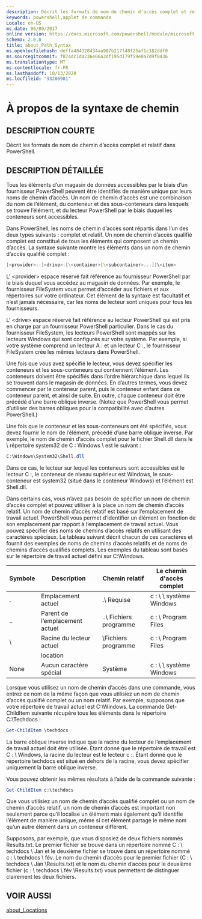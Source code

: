 ```yaml
---
description: Décrit les formats de nom de chemin d’accès complet et relatif dans PowerShell.
keywords: powershell,applet de commande
Locale: en-US
ms.date: 06/09/2017
online version: https://docs.microsoft.com/powershell/module/microsoft.powershell.core/about/about_path_syntax?view=powershell-6&WT.mc_id=ps-gethelp
schema: 2.0.0
title: about_Path_Syntax
ms.openlocfilehash: deffa484328434aa987b217f48f25af1c182ddf0
ms.sourcegitcommit: f874dc1d4236e06a3df195d179f59e0a7d9f8436
ms.translationtype: MT
ms.contentlocale: fr-FR
ms.lasthandoff: 10/13/2020
ms.locfileid: "93206981"
---
```

# <a name="about-path-syntax"></a>À propos de la syntaxe de chemin

## <a name="short-description"></a>DESCRIPTION COURTE
Décrit les formats de nom de chemin d’accès complet et relatif dans PowerShell.

## <a name="long-description"></a>DESCRIPTION DÉTAILLÉE

Tous les éléments d’un magasin de données accessibles par le biais d’un fournisseur PowerShell peuvent être identifiés de manière unique par leurs noms de chemin d’accès. Un nom de chemin d’accès est une combinaison du nom de l’élément, du conteneur et des sous-conteneurs dans lesquels se trouve l’élément, et du lecteur PowerShell par le biais duquel les conteneurs sont accessibles.

Dans PowerShell, les noms de chemin d’accès sont répartis dans l’un des deux types suivants : complet et relatif. Un nom de chemin d’accès qualifié complet est constitué de tous les éléments qui composent un chemin d’accès. La syntaxe suivante montre les éléments dans un nom de chemin d’accès qualifié complet :

```powershell
[<provider>::]<drive>:[\<container>[\<subcontainer>...]]\<item>
```

L' \<provider\> espace réservé fait référence au fournisseur PowerShell par le biais duquel vous accédez au magasin de données. Par exemple, le fournisseur FileSystem vous permet d’accéder aux fichiers et aux répertoires sur votre ordinateur. Cet élément de la syntaxe est facultatif et n’est jamais nécessaire, car les noms de lecteur sont uniques pour tous les fournisseurs.

L' \<drive\> espace réservé fait référence au lecteur PowerShell qui est pris en charge par un fournisseur PowerShell particulier. Dans le cas du fournisseur FileSystem, les lecteurs PowerShell sont mappés sur les lecteurs Windows qui sont configurés sur votre système. Par exemple, si votre système comprend un lecteur A : et un lecteur C :, le fournisseur FileSystem crée les mêmes lecteurs dans PowerShell.

Une fois que vous avez spécifié le lecteur, vous devez spécifier les conteneurs et les sous-conteneurs qui contiennent l’élément. Les conteneurs doivent être spécifiés dans l’ordre hiérarchique dans lequel ils se trouvent dans le magasin de données. En d’autres termes, vous devez commencer par le conteneur parent, puis le conteneur enfant dans ce conteneur parent, et ainsi de suite. En outre, chaque conteneur doit être précédé d’une barre oblique inverse. (Notez que PowerShell vous permet d’utiliser des barres obliques pour la compatibilité avec d’autres PowerShell.)

Une fois que le conteneur et les sous-conteneurs ont été spécifiés, vous devez fournir le nom de l’élément, précédé d’une barre oblique inverse. Par exemple, le nom de chemin d’accès complet pour le fichier Shell.dll dans le \\ répertoire system32 de C : Windows \\ est le suivant :

```powershell
C:\Windows\System32\Shell.dll
```

Dans ce cas, le lecteur sur lequel les conteneurs sont accessibles est le lecteur C :, le conteneur de niveau supérieur est Windows, le sous-conteneur est system32 (situé dans le conteneur Windows) et l’élément est Shell.dll.

Dans certains cas, vous n’avez pas besoin de spécifier un nom de chemin d’accès complet et pouvez utiliser à la place un nom de chemin d’accès relatif. Un nom de chemin d’accès relatif est basé sur l’emplacement de travail actuel. PowerShell vous permet d’identifier un élément en fonction de son emplacement par rapport à l’emplacement de travail actuel. Vous pouvez spécifier des noms de chemins d’accès relatifs en utilisant des caractères spéciaux. Le tableau suivant décrit chacun de ces caractères et fournit des exemples de noms de chemins d’accès relatifs et de noms de chemins d’accès qualifiés complets. Les exemples du tableau sont basés sur le répertoire de travail actuel défini sur C:\Windows.

|Symbole|Description               |Chemin relatif    |Le chemin d'accès complet          |
|------|--------------------------|-----------------|-------------------|
|.     |Emplacement actuel          |.\\ Requise        |c : \\ \\ système Windows|
|..    |Parent de l’emplacement actuel|..\\ Fichiers programme|c : \\ Program Files  |
|\     |Racine du lecteur actuel     |\\Fichiers programme  |c : \\ Program Files  |
|      |location                  |                 |                   |
|None|Aucun caractère spécial     |Système           |c : \\ \\ système Windows|

Lorsque vous utilisez un nom de chemin d’accès dans une commande, vous entrez ce nom de la même façon que vous utilisiez un nom de chemin d’accès qualifié complet ou un nom relatif. Par exemple, supposons que votre répertoire de travail actuel est C:\Windows. La commande Get-ChildItem suivante récupère tous les éléments dans le répertoire C:\Techdocs :

```powershell
Get-ChildItem \techdocs
```

La barre oblique inverse indique que la racine du lecteur de l’emplacement de travail actuel doit être utilisée. Étant donné que le répertoire de travail est C : \\ Windows, la racine du lecteur est le lecteur c :. Étant donné que le répertoire techdocs est situé en dehors de la racine, vous devez spécifier uniquement la barre oblique inverse.

Vous pouvez obtenir les mêmes résultats à l’aide de la commande suivante :

```powershell
Get-ChildItem c:\techdocs
```

Que vous utilisiez un nom de chemin d’accès qualifié complet ou un nom de chemin d’accès relatif, un nom de chemin d’accès est important non seulement parce qu’il localise un élément mais également qu’il identifie l’élément de manière unique, même si cet élément partage le même nom qu’un autre élément dans un conteneur différent.

Supposons, par exemple, que vous disposiez de deux fichiers nommés Results.txt.
Le premier fichier se trouve dans un répertoire nommé C : \\ techdocs \\ Jan et le deuxième fichier se trouve dans un répertoire nommé c : \\ techdocs \\ fév. Le nom du chemin d’accès pour le premier fichier (C : \\ techdocs \\ Jan \\Results.txt) et le nom du chemin d’accès pour le deuxième fichier (c : \\ techdocs \\ fév \\Results.txt) vous permettent de distinguer clairement les deux fichiers.

## <a name="see-also"></a>VOIR AUSSI

[about_Locations](about_Locations.md)
